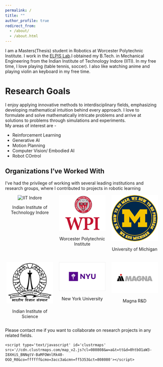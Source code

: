 ```yaml
---
permalink: /
title: ""
author_profile: true
redirect_from: 
  - /about/
  - /about.html
---
```


I am a Masters(Thesis) student in Robotics at Worcester Polytechnic Institute. I work in the [ELPIS Lab](https://elpislab.org/).I obtained my B.Tech. in Mechanical Engineering from the Indian Institute of Technology Indore (IITI). In my free time, I love playing (table tennis, soccer). I also like watching anime and playing violin an keyboard in my free time.

Research Goals
===
I enjoy applying innovative methods to interdisciplinary fields, emphasizing developing mathematical intuition behind every approach. I love to formulate and solve mathematically intricate problems and arrive at solutions to problems through simulations and experiments. <br>
My areas of interest are -

<ul>
  <li>Reinforcement Learning</li> 
  <li> Generative AI </li>   
  <li> Motion Planning </li>
  <li> Computer Vision/ Embodied AI </li>
  <li> Robot COntrol </li>
</ul>

## Organizations I’ve Worked With

I’ve had the privilege of working with several leading institutions and research groups, where I contributed to projects in robotic learning 

<div style="display: flex; flex-wrap: wrap; justify-content: center; gap: 20px;">
  <!-- IIT Indore -->
  <div style="width: 30%; text-align: center;">
    <img src="/images/iitindore.png" alt="IIT Indore" style="width: 100%; height: auto;">
    <p>Indian Institute of Technology Indore</p>
  </div>

  <!-- WPI -->
  <div style="width: 30%; text-align: center;">
    <img src="/images/wpi.png" alt="WPI" style="width: 100%; height: auto;">
    <p>Worcester Polytechnic Institute</p>
  </div>

  <!-- University of Michigan -->
  <div style="width: 30%; text-align: center;">
    <img src="/images/umich.png" alt="University of Michigan" style="width: 100%; height: auto;">
    <p>University of Michigan</p>
  </div>

  <!-- IISc -->
  <div style="width: 30%; text-align: center;">
    <img src="/images/iisc.png" alt="IISc" style="width: 100%; height: auto;">
    <p>Indian Institute of Science</p>
  </div>

  <!-- NYU -->
  <div style="width: 30%; text-align: center;">
    <img src="/images/nyu.png" alt="NYU" style="width: 100%; height: auto;">
    <p>New York University</p>
  </div>

  <!-- Magna -->
  <div style="width: 30%; text-align: center;">
    <img src="/images/magna.png" alt="Magna" style="width: 100%; height: auto;">
    <p>Magna R&D</p>
  </div>
</div>

Please contact me if you want to collaborate on research projects in any related fields.

<!-- <div style="text-align: center;"> -->
  <!-- <div style="width: 400px; height: 300px; margin: auto;"> -->
    <script type='text/javascript' id='clustrmaps' src='//cdn.clustrmaps.com/map_v2.js?cl=080808&w=a&t=tt&d=0htbO1aW3-I8XHiS_BNNqtV-BaMFOWnlRk40-OGO_R0&co=ffffff&cmo=3acc3a&cmn=ff5353&ct=808080'></script>
  <!-- </div> -->
<!-- </div> -->
<!--  -->